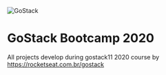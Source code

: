 <img alt="GoStack" src="https://storage.googleapis.com/golden-wind/bootcamp-gostack/header-desafios.png" />

# GoStack Bootcamp 2020
All projects develop during gostack11 2020 course by https://rocketseat.com.br/gostack
